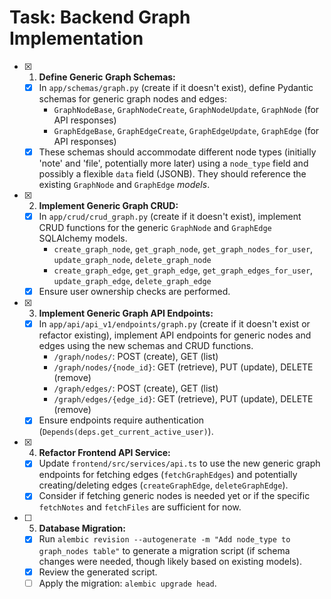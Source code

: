# Task: Backend Graph Implementation

- [x] 1.  **Define Generic Graph Schemas:**
    - [x] In `app/schemas/graph.py` (create if it doesn't exist), define Pydantic schemas for generic graph nodes and edges:
        - `GraphNodeBase`, `GraphNodeCreate`, `GraphNodeUpdate`, `GraphNode` (for API responses)
        - `GraphEdgeBase`, `GraphEdgeCreate`, `GraphEdgeUpdate`, `GraphEdge` (for API responses)
    - [x] These schemas should accommodate different node types (initially 'note' and 'file', potentially more later) using a `node_type` field and possibly a flexible `data` field (JSONB). They should reference the existing `GraphNode` and `GraphEdge` *models*.
- [x] 2.  **Implement Generic Graph CRUD:**
    - [x] In `app/crud/crud_graph.py` (create if it doesn't exist), implement CRUD functions for the generic `GraphNode` and `GraphEdge` SQLAlchemy models.
        - `create_graph_node`, `get_graph_node`, `get_graph_nodes_for_user`, `update_graph_node`, `delete_graph_node`
        - `create_graph_edge`, `get_graph_edge`, `get_graph_edges_for_user`, `update_graph_edge`, `delete_graph_edge`
    - [x] Ensure user ownership checks are performed.
- [x] 3.  **Implement Generic Graph API Endpoints:**
    - [x] In `app/api/api_v1/endpoints/graph.py` (create if it doesn't exist or refactor existing), implement API endpoints for generic nodes and edges using the new schemas and CRUD functions.
        - `/graph/nodes/`: POST (create), GET (list)
        - `/graph/nodes/{node_id}`: GET (retrieve), PUT (update), DELETE (remove)
        - `/graph/edges/`: POST (create), GET (list)
        - `/graph/edges/{edge_id}`: GET (retrieve), PUT (update), DELETE (remove)
    - [x] Ensure endpoints require authentication (`Depends(deps.get_current_active_user)`).
- [x] 4.  **Refactor Frontend API Service:**
    - [x] Update `frontend/src/services/api.ts` to use the new generic graph endpoints for fetching edges (`fetchGraphEdges`) and potentially creating/deleting edges (`createGraphEdge`, `deleteGraphEdge`).
    - [x] Consider if fetching generic nodes is needed yet or if the specific `fetchNotes` and `fetchFiles` are sufficient for now.
- [ ] 5.  **Database Migration:**
    - [x] Run `alembic revision --autogenerate -m "Add node_type to graph_nodes table"` to generate a migration script (if schema changes were needed, though likely based on existing models).
    - [x] Review the generated script.
    - [ ] Apply the migration: `alembic upgrade head`.
